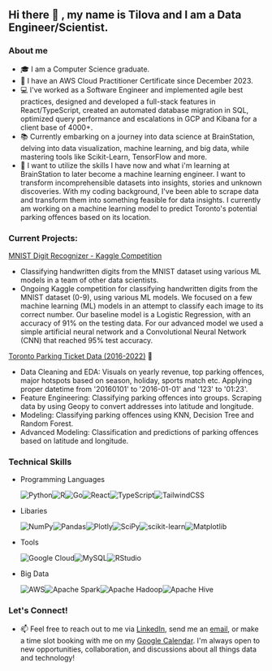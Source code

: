 ## Hi there 👋 , my name is Tilova and I am a Data Engineer/Scientist. 

### About me
- 🎓 I am a Computer Science graduate. 
- 📜 I have an AWS Cloud Practitioner Certificate since December 2023.
- 💻 I've worked as a Software Engineer and implemented agile best practices, designed and developed a full-stack features in React/TypeScript, created an automated database migration in SQL, optimized query performance and escalations in GCP and Kibana for a client base of 4000+.
- 📚 Currently embarking on a journey into data science at BrainStation, delving into data visualization, machine learning, and big data, while mastering tools like Scikit-Learn, TensorFlow and more.
- 🌱 I want to utilize the skills I have now and what i'm learning at BrainStation to later become a machine learning engineer. I want to transform incomprehensible datasets into insights, stories and unknown discoveries. With my coding background, I've been able to scrape data and transform them into something feasible for data insights. I currently am working on a machine learning model to predict Toronto's potential parking offences based on its location.

### Current Projects: 
[MNIST Digit Recognizer - Kaggle Competition](https://github.com/clem21chan/MNIST_Digit_Recognizer)
- Classifying handwritten digits from the MNIST dataset using various ML models in a team of other data scientists.
- Ongoing Kaggle competition for classifying handwritten digits from the MNIST dataset (0-9), using various ML models. We focused on a few machine learning (ML) models in an attempt to classify each image to its correct number. Our baseline model is a Logistic Regression, with an accuracy of 91% on the testing data. For our advanced model we used a simple artificial neural network and a Convolutional Neural Network (CNN) that reached 95% test accuracy.


[Toronto Parking Ticket Data (2016-2022)](https://github.com/tilovashahrin/Toronto_ParkingTicket_Capstone) 🚀
- Data Cleaning and EDA: Visuals on yearly revenue, top parking offences, major hotspots based on season, holiday, sports match etc. Applying proper datetime from '20160101' to '2016-01-01' and '123' to '01:23'. 
- Feature Engineering: Classifying parking offences into groups. Scraping data by using Geopy to convert addresses into latitude and longitude.
- Modeling: Classifying parking offences using KNN, Decision Tree and Random Forest.
- Advanced Modeling: Classification and predictions of parking offences based on latitude and longitude.  

### Technical Skills
- Programming Languages

  ![Python](https://img.shields.io/badge/python-3670A0?style=for-the-badge&logo=python&logoColor=ffdd54)![R](https://img.shields.io/badge/r-%23276DC3.svg?style=for-the-badge&logo=r&logoColor=white)![Go](https://img.shields.io/badge/go-%2300ADD8.svg?style=for-the-badge&logo=go&logoColor=white)![React](https://img.shields.io/badge/react-%2320232a.svg?style=for-the-badge&logo=react&logoColor=%2361DAFB)![TypeScript](https://img.shields.io/badge/typescript-%23007ACC.svg?style=for-the-badge&logo=typescript&logoColor=white)![TailwindCSS](https://img.shields.io/badge/tailwindcss-%2338B2AC.svg?style=for-the-badge&logo=tailwind-css&logoColor=white)
- Libaries

  ![NumPy](https://img.shields.io/badge/numpy-%23013243.svg?style=for-the-badge&logo=numpy&logoColor=white)![Pandas](https://img.shields.io/badge/pandas-%23150458.svg?style=for-the-badge&logo=pandas&logoColor=white)![Plotly](https://img.shields.io/badge/Plotly-%233F4F75.svg?style=for-the-badge&logo=plotly&logoColor=white)![SciPy](https://img.shields.io/badge/SciPy-%230C55A5.svg?style=for-the-badge&logo=scipy&logoColor=%white)![scikit-learn](https://img.shields.io/badge/scikit--learn-%23F7931E.svg?style=for-the-badge&logo=scikit-learn&logoColor=white)![Matplotlib](https://img.shields.io/badge/Matplotlib-%23ffffff.svg?style=for-the-badge&logo=Matplotlib&logoColor=black)
- Tools

  ![Google Cloud](https://img.shields.io/badge/GoogleCloud-%234285F4.svg?style=for-the-badge&logo=google-cloud&logoColor=white)![MySQL](https://img.shields.io/badge/mysql-4479A1.svg?style=for-the-badge&logo=mysql&logoColor=white)![RStudio](https://img.shields.io/badge/RStudio-4285F4?style=for-the-badge&logo=rstudio&logoColor=white)
- Big Data

  ![AWS](https://img.shields.io/badge/AWS-%23FF9900.svg?style=for-the-badge&logo=amazon-aws&logoColor=white)![Apache Spark](https://img.shields.io/badge/Apache%20Spark-FDEE21?style=flat-square&logo=apachespark&logoColor=black)![Apache Hadoop](https://img.shields.io/badge/Apache%20Hadoop-66CCFF?style=for-the-badge&logo=apachehadoop&logoColor=black)![Apache Hive](https://img.shields.io/badge/Apache%20Hive-FDEE21?style=for-the-badge&logo=apachehive&logoColor=black)

### Let's Connect!
- 📫 Feel free to reach out to me via [LinkedIn](https://www.linkedin.com/in/tilovashahrin), send me an [email](tilova97@gmail.com), or make a time slot booking with me on my [Google Calendar](https://calendar.app.google/kT8ZoFfJ6ZPV4hZs8). I'm always open to new opportunities, collaboration, and discussions about all things data and technology! 

